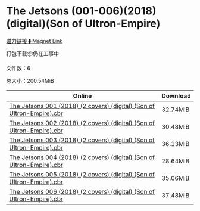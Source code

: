 # The Jetsons (001-006)(2018)(digital)(Son of Ultron-Empire)

[磁力链接⬇Magnet Link](magnet:?xt=urn:btih:01fdbe9ffb52ee630d6b9524e2a84601a76cf7dd&dn=The%20Jetsons%20%28001-006%29%282018%29%28digital%29%28Son%20of%20Ultron-Empire%29)

打包下载📦仍在工事中

文件数：6

总大小：200.54MiB

Online | Download
--- | ---
[The Jetsons 001 (2018) (2 covers) (digital) (Son of Ultron-Empire).cbr](https://github.com/alicewish/markdown/blob/master/comic/Jetsons-001-2018-2-covers-digital-Son-of-Ultron-Empire-cbr.md) | 32.74MiB
[The Jetsons 002 (2018) (2 covers) (digital) (Son of Ultron-Empire).cbr](https://github.com/alicewish/markdown/blob/master/comic/Jetsons-002-2018-2-covers-digital-Son-of-Ultron-Empire-cbr.md) | 30.48MiB
[The Jetsons 003 (2018) (2 covers) (digital) (Son of Ultron-Empire).cbr](https://github.com/alicewish/markdown/blob/master/comic/Jetsons-003-2018-2-covers-digital-Son-of-Ultron-Empire-cbr.md) | 36.13MiB
[The Jetsons 004 (2018) (2 covers) (digital) (Son of Ultron-Empire).cbr](https://github.com/alicewish/markdown/blob/master/comic/Jetsons-004-2018-2-covers-digital-Son-of-Ultron-Empire-cbr.md) | 28.64MiB
[The Jetsons 005 (2018) (2 covers) (digital) (Son of Ultron-Empire).cbr](https://github.com/alicewish/markdown/blob/master/comic/Jetsons-005-2018-2-covers-digital-Son-of-Ultron-Empire-cbr.md) | 35.06MiB
[The Jetsons 006 (2018) (2 covers) (digital) (Son of Ultron-Empire).cbr](https://github.com/alicewish/markdown/blob/master/comic/Jetsons-006-2018-2-covers-digital-Son-of-Ultron-Empire-cbr.md) | 37.48MiB